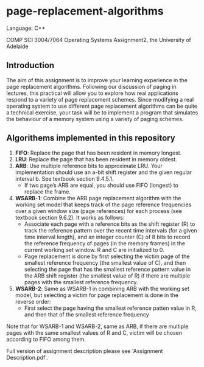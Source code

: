 # page-replacement-algorithms

Language: C++

COMP SCI 3004/7064 Operating Systems Assignment2, the University of Adelaide

## Introduction
The aim of this assignment is to improve your learning experience in the page replacement
algorithms. Following our discussion of paging in lectures, this practical will allow you to explore
how real applications respond to a variety of page replacement schemes. Since modifying a real
operating system to use different page replacement algorithms can be quite a technical exercise,
your task will be to implement a program that simulates the behaviour of a memory system
using a variety of paging schemes.

## Algorithems implemented in this repository
1. **FIFO**:  Replace the page that has been resident in memory longest.
2. **LRU**: Replace the page that has been resident in memory oldest.
3. **ARB**:  Use multiple reference bits to approximate LRU. Your implementation should use
an a-bit shift register and the given regular interval b. See textbook section 9.4.5.1.
    - If two page’s ARB are equal, you should use FIFO (longest) to replace the frame.
4. **WSARB-1**: Combine the ARB page replacement algorithm with the working set model
that keeps track of the page reference frequencies over a given window size (page references)
for each process (see textbook section 9.6.2). It works as follows:
    - Associate each page with a reference bits as the shift register (R) to track the reference
pattern over the recent time intervals (for a given time interval length), and an integer
counter (C) of 8 bits to record the reference frequency of pages (in the memory frames)
in the current working set window. R and C are initialized to 0.
    - Page replacement is done by first selecting the victim page of the smallest reference
frequency (the smallest value of C), and then selecting the page that has the smallest
reference pattern value in the ARB shift register (the smallest value of R) if there are
multiple pages with the smallest reference frequency.
5. **WSARB-2**: Same as WSARB-1 in combining ARB with the working set model, but selecting a victim for page replacement is done in the reverse order:
    - First select the page having the smallest reference patten value in R, and then that
of the smallest reference frequency

Note that for WSARB-1 and WSARB-2, same as ARB, if there are multiple pages with the
same smallest values of R and C, victim will be chosen according to FIFO among them.


Full version of assignment description please see 'Assignment Description.pdf'.

